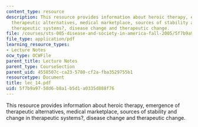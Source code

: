 ```yaml
---
content_type: resource
description: This resource provides information about heroic therapy, emergence of
  therapeutic alternatives, medical marketplace, sources of stability and change in
  therapeutic systems?, disease change and therapeutic change.
file: /courses/sts-005-disease-and-society-in-america-fall-2005/5f7b9a9758d6b8a1b5d1a0335d888f76_lec_14.pdf
file_type: application/pdf
learning_resource_types:
- Lecture Notes
ocw_type: OCWFile
parent_title: Lecture Notes
parent_type: CourseSection
parent_uid: 4558507c-ca23-5780-cf2a-fba3529755b1
resourcetype: Document
title: lec_14.pdf
uid: 5f7b9a97-58d6-b8a1-b5d1-a0335d888f76
---
```

This resource provides information about heroic therapy, emergence of therapeutic alternatives, medical marketplace, sources of stability and change in therapeutic systems?, disease change and therapeutic change.

